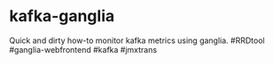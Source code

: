 kafka-ganglia
=============

Quick and dirty how-to monitor kafka metrics using ganglia. #RRDtool #ganglia-webfrontend #kafka #jmxtrans